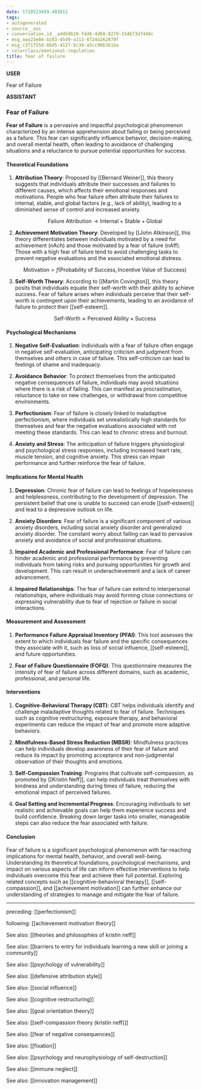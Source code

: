 ```yaml
---
date: 1718523459.483812
tags:
- autogenerated
- source__oai
- conversation_id__addb9b20-fdd6-4d68-8279-334673d7440c
- msg_aaa23e84-b283-45d9-a113-8724a262879f
- msg_c3f1f55d-6bd5-4127-bc38-a5cc90b361ba
- colorclass/emotional-regulation
title: fear of failure
---
```


**USER**

Fear of Failure


**ASSISTANT**

### Fear of Failure

**Fear of Failure** is a pervasive and impactful psychological phenomenon characterized by an intense apprehension about failing or being perceived as a failure. This fear can significantly influence behavior, decision-making, and overall mental health, often leading to avoidance of challenging situations and a reluctance to pursue potential opportunities for success.

#### Theoretical Foundations

1. **Attribution Theory**: Proposed by [[Bernard Weiner]], this theory suggests that individuals attribute their successes and failures to different causes, which affects their emotional responses and motivations. People who fear failure often attribute their failures to internal, stable, and global factors (e.g., lack of ability), leading to a diminished sense of control and increased anxiety.

   $$ \text{Failure Attribution} \rightarrow \text{Internal} + \text{Stable} + \text{Global} $$

2. **Achievement Motivation Theory**: Developed by [[John Atkinson]], this theory differentiates between individuals motivated by a need for achievement (nAch) and those motivated by a fear of failure (nAff). Those with a high fear of failure tend to avoid challenging tasks to prevent negative evaluations and the associated emotional distress.

   $$ \text{Motivation} = f(\text{Probability of Success}, \text{Incentive Value of Success}) $$

3. **Self-Worth Theory**: According to [[Martin Covington]], this theory posits that individuals equate their self-worth with their ability to achieve success. Fear of failure arises when individuals perceive that their self-worth is contingent upon their achievements, leading to an avoidance of failure to protect their [[self-esteem]].

   $$ \text{Self-Worth} \approx \text{Perceived Ability} \times \text{Success} $$

#### Psychological Mechanisms

1. **Negative Self-Evaluation**: Individuals with a fear of failure often engage in negative self-evaluation, anticipating criticism and judgment from themselves and others in case of failure. This self-criticism can lead to feelings of shame and inadequacy.

2. **Avoidance Behavior**: To protect themselves from the anticipated negative consequences of failure, individuals may avoid situations where there is a risk of failing. This can manifest as procrastination, reluctance to take on new challenges, or withdrawal from competitive environments.

3. **Perfectionism**: Fear of failure is closely linked to maladaptive perfectionism, where individuals set unrealistically high standards for themselves and fear the negative evaluations associated with not meeting these standards. This can lead to chronic stress and burnout.

4. **Anxiety and Stress**: The anticipation of failure triggers physiological and psychological stress responses, including increased heart rate, muscle tension, and cognitive anxiety. This stress can impair performance and further reinforce the fear of failure.

#### Implications for Mental Health

1. **Depression**: Chronic fear of failure can lead to feelings of hopelessness and helplessness, contributing to the development of depression. The persistent belief that one is unable to succeed can erode [[self-esteem]] and lead to a depressive outlook on life.

2. **Anxiety Disorders**: Fear of failure is a significant component of various anxiety disorders, including social anxiety disorder and generalized anxiety disorder. The constant worry about failing can lead to pervasive anxiety and avoidance of social and professional situations.

3. **Impaired Academic and Professional Performance**: Fear of failure can hinder academic and professional performance by preventing individuals from taking risks and pursuing opportunities for growth and development. This can result in underachievement and a lack of career advancement.

4. **Impaired Relationships**: The fear of failure can extend to interpersonal relationships, where individuals may avoid forming close connections or expressing vulnerability due to fear of rejection or failure in social interactions.

#### Measurement and Assessment

1. **Performance Failure Appraisal Inventory (PFAI)**: This tool assesses the extent to which individuals fear failure and the specific consequences they associate with it, such as loss of social influence, [[self-esteem]], and future opportunities.

2. **Fear of Failure Questionnaire (FOFQ)**: This questionnaire measures the intensity of fear of failure across different domains, such as academic, professional, and personal life.

#### Interventions

1. **Cognitive-Behavioral Therapy (CBT)**: CBT helps individuals identify and challenge maladaptive thoughts related to fear of failure. Techniques such as cognitive restructuring, exposure therapy, and behavioral experiments can reduce the impact of fear and promote more adaptive behaviors.

2. **Mindfulness-Based Stress Reduction (MBSR)**: Mindfulness practices can help individuals develop awareness of their fear of failure and reduce its impact by promoting acceptance and non-judgmental observation of their thoughts and emotions.

3. **Self-Compassion Training**: Programs that cultivate self-compassion, as promoted by [[Kristin Neff]], can help individuals treat themselves with kindness and understanding during times of failure, reducing the emotional impact of perceived failures.

4. **Goal Setting and Incremental Progress**: Encouraging individuals to set realistic and achievable goals can help them experience success and build confidence. Breaking down larger tasks into smaller, manageable steps can also reduce the fear associated with failure.

#### Conclusion

Fear of failure is a significant psychological phenomenon with far-reaching implications for mental health, behavior, and overall well-being. Understanding its theoretical foundations, psychological mechanisms, and impact on various aspects of life can inform effective interventions to help individuals overcome this fear and achieve their full potential. Exploring related concepts such as [[cognitive-behavioral therapy]], [[self-compassion]], and [[achievement motivation]] can further enhance our understanding of strategies to manage and mitigate the fear of failure.


---

preceding: [[perfectionism]]  


following: [[achievement motivation theory]]

See also: [[theories and philosophies of kristin neff]]


See also: [[barriers to entry for individuals learning a new skill or joining a community]]


See also: [[psychology of vulnerability]]


See also: [[defensive attribution style]]


See also: [[social influence]]


See also: [[cognitive restructuring]]


See also: [[goal orientation theory]]


See also: [[self-compassion theory (kristin neff)]]


See also: [[fear of negative consequences]]


See also: [[fixation]]


See also: [[psychology and neurophysiology of self-destruction]]


See also: [[immune neglect]]


See also: [[innovation management]]